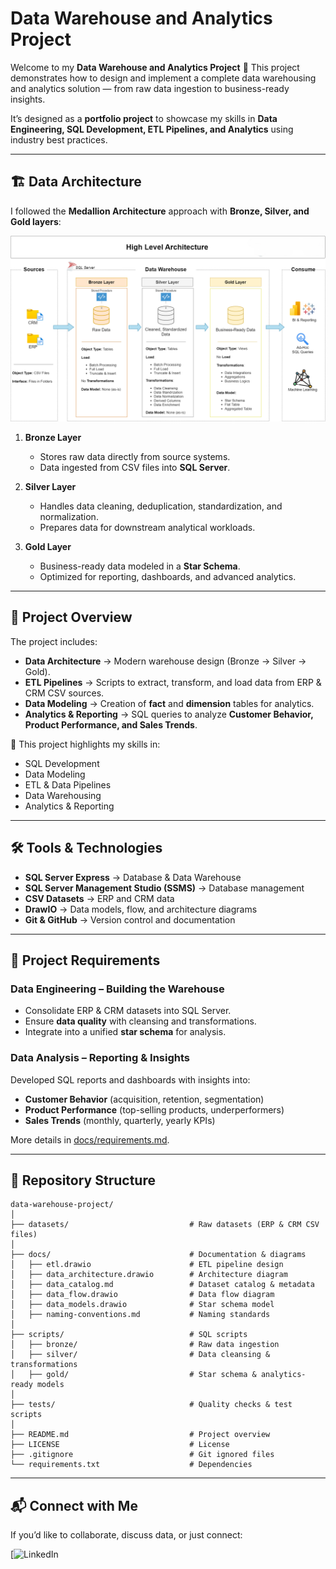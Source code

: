 # Data Warehouse and Analytics Project

Welcome to my **Data Warehouse and Analytics Project** 🚀
This project demonstrates how to design and implement a complete data warehousing and analytics solution — from raw data ingestion to business-ready insights.

It’s designed as a **portfolio project** to showcase my skills in **Data Engineering, SQL Development, ETL Pipelines, and Analytics** using industry best practices.

---

## 🏗️ Data Architecture

I followed the **Medallion Architecture** approach with **Bronze, Silver, and Gold layers**:

![Data Architecture](docs/data_architecture.png)

1. **Bronze Layer**

   * Stores raw data directly from source systems.
   * Data ingested from CSV files into **SQL Server**.

2. **Silver Layer**

   * Handles data cleaning, deduplication, standardization, and normalization.
   * Prepares data for downstream analytical workloads.

3. **Gold Layer**

   * Business-ready data modeled in a **Star Schema**.
   * Optimized for reporting, dashboards, and advanced analytics.

---

## 📖 Project Overview

The project includes:

* **Data Architecture** → Modern warehouse design (Bronze → Silver → Gold).
* **ETL Pipelines** → Scripts to extract, transform, and load data from ERP & CRM CSV sources.
* **Data Modeling** → Creation of **fact** and **dimension** tables for analytics.
* **Analytics & Reporting** → SQL queries to analyze **Customer Behavior, Product Performance, and Sales Trends**.

🎯 This project highlights my skills in:

* SQL Development
* Data Modeling
* ETL & Data Pipelines
* Data Warehousing
* Analytics & Reporting

---

## 🛠️ Tools & Technologies

* **SQL Server Express** → Database & Data Warehouse
* **SQL Server Management Studio (SSMS)** → Database management
* **CSV Datasets** → ERP and CRM data
* **DrawIO** → Data models, flow, and architecture diagrams
* **Git & GitHub** → Version control and documentation

---

## 🚀 Project Requirements

### Data Engineering – Building the Warehouse

* Consolidate ERP & CRM datasets into SQL Server.
* Ensure **data quality** with cleansing and transformations.
* Integrate into a unified **star schema** for analysis.

### Data Analysis – Reporting & Insights

Developed SQL reports and dashboards with insights into:

* **Customer Behavior** (acquisition, retention, segmentation)
* **Product Performance** (top-selling products, underperformers)
* **Sales Trends** (monthly, quarterly, yearly KPIs)

More details in [docs/requirements.md](docs/requirements.md).

---

## 📂 Repository Structure

```
data-warehouse-project/
│
├── datasets/                           # Raw datasets (ERP & CRM CSV files)
│
├── docs/                               # Documentation & diagrams
│   ├── etl.drawio                      # ETL pipeline design
│   ├── data_architecture.drawio        # Architecture diagram
│   ├── data_catalog.md                 # Dataset catalog & metadata
│   ├── data_flow.drawio                # Data flow diagram
│   ├── data_models.drawio              # Star schema model
│   ├── naming-conventions.md           # Naming standards
│
├── scripts/                            # SQL scripts
│   ├── bronze/                         # Raw data ingestion
│   ├── silver/                         # Data cleansing & transformations
│   ├── gold/                           # Star schema & analytics-ready models
│
├── tests/                              # Quality checks & test scripts
│
├── README.md                           # Project overview
├── LICENSE                             # License
├── .gitignore                          # Git ignored files
└── requirements.txt                    # Dependencies
```

---


## 📬 Connect with Me

If you’d like to collaborate, discuss data, or just connect:

[![LinkedIn](https://www.linkedin.com/in/saishrita-mohapatra-10a943272/)

